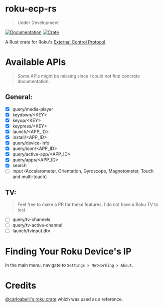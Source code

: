 # roku-ecp-rs
> Under Development

[![Documentation](https://docs.rs/roku-ecp/badge.svg)](https://docs.rs/roku-ecp/)
[![Crate](https://img.shields.io/crates/v/roku-ecp.svg)](https://crates.io/crates/roku-ecp)

A Rust crate for Roku's [External Control Protocol](https://developer.roku.com/en-gb/docs/developer-program/debugging/external-control-api.md).

<!-- # Usage
Add the following to your Cargo.toml:
```
[dependencies]
roku_ecp = "0.0.1"
``` -->

# Available APIs
> Some APIs might be missing since I could not find concrete documentation.

## General:
- [x] query/media-player
- [x] keydown/\<KEY>
- [x] keyup/\<KEY>
- [x] keypress/\<KEY>
- [x] launch/\<APP_ID>
- [x] install/\<APP_ID>
- [X] query/device-info
- [x] query/icon/\<APP_ID>
- [x] query/active-app/\<APP_ID>
- [x] query/apps/\<APP_ID>
- [x] search
- [ ] input (Accelerometer, Orientation, Gyroscope, Magnetometer, Touch and multi-touch)

## TV:
> Feel free to make a PR for these features. I do not have a Roku TV to test.
- [ ] query/tv-channels
- [ ] query/tv-active-channel
- [ ] launch/tvinput.dtv

# Finding Your Roku Device's IP
In the main menu, navigate to `Settings > Networking > About`.

# Credits

[@carloabelli's roku crate](https://github.com/carloabelli/roku) which was used as a reference.